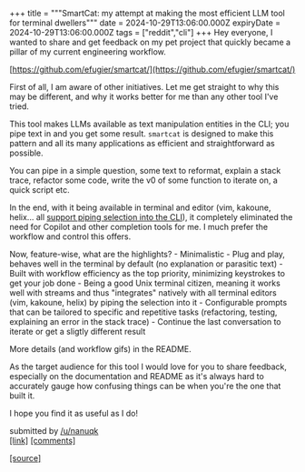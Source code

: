 +++
title = """SmartCat: my attempt at making the most efficient LLM tool for terminal dwellers"""
date = 2024-10-29T13:06:00.000Z
expiryDate = 2024-10-29T13:06:00.000Z
tags = ["reddit","cli"]
+++
Hey everyone, I wanted to share and get feedback on my pet project that quickly became a pillar of my current engineering workflow.

[https://github.com/efugier/smartcat/](https://github.com/efugier/smartcat/)

First of all, I am aware of other initiatives. Let me get straight to why this may be different, and why it works better for me than any other tool I've tried.

This tool makes LLMs available as text manipulation entities in the CLI; you pipe text in and you get some result. `smartcat` is designed to make this pattern and all its many applications as efficient and straightforward as possible.

You can pipe in a simple question, some text to reformat, explain a stack trace, refactor some code, write the v0 of some function to iterate on, a quick script etc.

In the end, with it being available in terminal and editor (vim, kakoune, helix... all [support piping selection into the CLI](https://github.com/efugier/smartcat/?tab=readme-ov-file#integrating-with-editors)), it completely eliminated the need for Copilot and other completion tools for me. I much prefer the workflow and control this offers.

Now, feature-wise, what are the highlights? - Minimalistic - Plug and play, behaves well in the terminal by default (no explanation or parasitic text) - Built with workflow efficiency as the top priority, minimizing keystrokes to get your job done - Being a good Unix terminal citizen, meaning it works well with streams and thus "integrates" natively with all terminal editors (vim, kakoune, helix) by piping the selection into it - Configurable prompts that can be tailored to specific and repetitive tasks (refactoring, testing, explaining an error in the stack trace) - Continue the last conversation to iterate or get a sligtly different result

More details (and workflow gifs) in the README.

As the target audience for this tool I would love for you to share feedback, especially on the documentation and README as it's always hard to accurately gauge how confusing things can be when you're the one that built it.

I hope you find it as useful as I do!

submitted by [/u/nanuqk](https://www.reddit.com/user/nanuqk)  
[\[link\]](https://www.reddit.com/r/commandline/comments/1geu57k/smartcat_my_attempt_at_making_the_most_efficient/) [\[comments\]](https://www.reddit.com/r/commandline/comments/1geu57k/smartcat_my_attempt_at_making_the_most_efficient/)

[[source]](https://www.reddit.com/r/commandline/comments/1geu57k/smartcat_my_attempt_at_making_the_most_efficient/)
